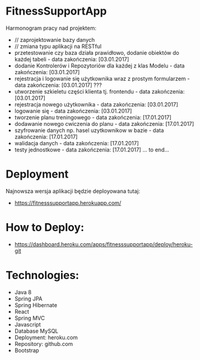 # FitnessSupportApp

Harmonogram pracy nad projektem:
- // zaprojektowanie bazy danych
- // zmiana typu aplikacji na RESTful 
- przetestowanie czy baza działa prawidłowo, dodanie obiektów do każdej tabeli - data zakończenia: [03.01.2017]
- dodanie Kontrolerów i Repozytoriów dla każdej z klas Modelu - data zakończenia: [03.01.2017]
- rejestracja i logowanie się użytkownika wraz z prostym formularzem - data zakończenia: [03.01.2017] ???
- utworzenie szkieletu części klienta tj. frontendu - data zakończenia: [03.01.2017]
- rejestracja nowego użytkownika - data zakończenia: [03.01.2017]
- logowanie się - data zakończenia: [03.01.2017]
- tworzenie planu treningowego - data zakończenia: [17.01.2017]
- dodawanie nowego cwiczenia do planu - data zakończenia: [17.01.2017]
- szyfrowanie danych np. hasel uzytkownikow w bazie - data zakończenia: [17.01.2017]
- walidacja danych - data zakończenia: [17.01.2017]
- testy jednostkowe - data zakończenia: [17.01.2017]
...
to end...

# Deployment

Najnowsza wersja aplikacji będzie deployowana tutaj:
- https://fitnesssupportapp.herokuapp.com/

# How to Deploy:
- https://dashboard.heroku.com/apps/fitnesssupportapp/deploy/heroku-git

# Technologies:
- Java 8
- Spring JPA
- Spring Hibernate
- React
- Spring MVC
- Javascript
- Database MySQL
- Deployment: heroku.com
- Repository: github.com
- Bootstrap
